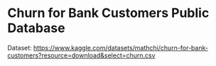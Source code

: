 # Churn for Bank Customers Public Database
Dataset: https://www.kaggle.com/datasets/mathchi/churn-for-bank-customers?resource=download&select=churn.csv
